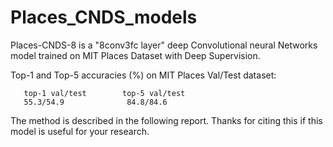 # Places_CNDS_models

Places-CNDS-8 is a "8conv3fc layer" deep Convolutional neural Networks model trained on MIT Places Dataset with Deep Supervision. 

Top-1 and Top-5 accuracies (%) on MIT Places Val/Test dataset:

       top-1 val/test        top-5 val/test
       55.3/54.9              84.8/84.6

The method is described in the following report. Thanks for citing this if this model is useful for your research. 

